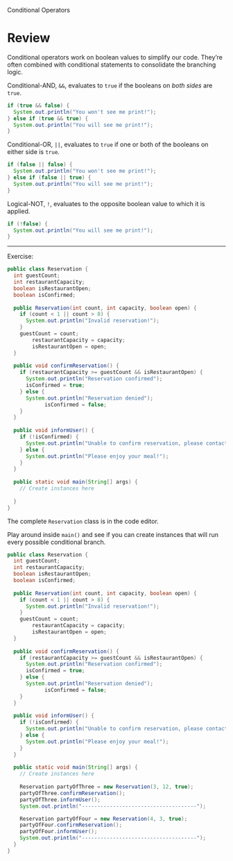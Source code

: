 Conditional Operators
# Review

Conditional operators work on boolean values to simplify our code. They’re often combined with conditional statements to consolidate the branching logic.

Conditional-AND, `&&`, evaluates to `true` if the booleans on _both sides_ are `true`.

```java
if (true && false) {
  System.out.println("You won't see me print!");
} else if (true && true) {
  System.out.println("You will see me print!");
}
```

Conditional-OR, `||`, evaluates to `true` if one or both of the booleans on either side is `true`.

```java
if (false || false) {
  System.out.println("You won't see me print!");
} else if (false || true) {
  System.out.println("You will see me print!");
}
```

Logical-NOT, `!`, evaluates to the opposite boolean value to which it is applied.

```java
if (!false) {
  System.out.println("You will see me print!");
}
```

---

Exercise:

```java
public class Reservation {
  int guestCount;
  int restaurantCapacity;
  boolean isRestaurantOpen;
  boolean isConfirmed;
  
  public Reservation(int count, int capacity, boolean open) {
    if (count < 1 || count > 8) {
      System.out.println("Invalid reservation!");
    }
    guestCount = count;
		restaurantCapacity = capacity;
		isRestaurantOpen = open;
  }  
  
  public void confirmReservation() {
    if (restaurantCapacity >= guestCount && isRestaurantOpen) {
      System.out.println("Reservation confirmed");
      isConfirmed = true;
    } else {
      System.out.println("Reservation denied");
			isConfirmed = false;
    }
  }
  
  public void informUser() {
    if (!isConfirmed) {
      System.out.println("Unable to confirm reservation, please contact restaurant.");
    } else {
      System.out.println("Please enjoy your meal!");
    }
  }
  
  public static void main(String[] args) {
    // Create instances here
    
  }
}
```

The complete `Reservation` class is in the code editor.

Play around inside `main()` and see if you can create instances that will run every possible conditional branch.

```java
public class Reservation {
  int guestCount;
  int restaurantCapacity;
  boolean isRestaurantOpen;
  boolean isConfirmed;
  
  public Reservation(int count, int capacity, boolean open) {
    if (count < 1 || count > 8) {
      System.out.println("Invalid reservation!");
    }
    guestCount = count;
		restaurantCapacity = capacity;
		isRestaurantOpen = open;
  }  
  
  public void confirmReservation() {
    if (restaurantCapacity >= guestCount && isRestaurantOpen) {
      System.out.println("Reservation confirmed");
      isConfirmed = true;
    } else {
      System.out.println("Reservation denied");
			isConfirmed = false;
    }
  }
  
  public void informUser() {
    if (!isConfirmed) {
      System.out.println("Unable to confirm reservation, please contact restaurant.");
    } else {
      System.out.println("Please enjoy your meal!");
    }
  }
  
  public static void main(String[] args) {
    // Create instances here
    
    Reservation partyOfThree = new Reservation(3, 12, true);
    partyOfThree.confirmReservation();
    partyOfThree.informUser();
    System.out.println("-------------------------------------");

    Reservation partyOfFour = new Reservation(4, 3, true);
    partyOfFour.confirmReservation();
    partyOfFour.informUser();
    System.out.println("-------------------------------------");
  }
}
```